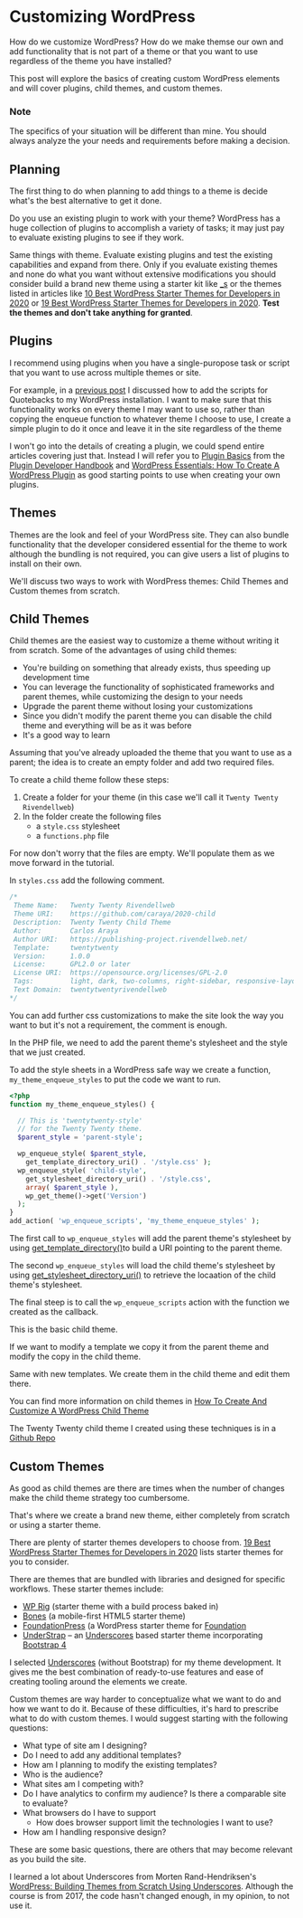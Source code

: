 # Customizing WordPress

How do we customize WordPress? How do we make themse our own and add functionality that is not part of a theme or that you want to use regardless of the theme you have installed?

This post will explore the basics of creating custom WordPress elements and will cover plugins, child themes, and  custom themes.

<div class="message info">
<h3>Note</h3>

<p>The specifics of your situation will be different than mine. You should always analyze the your needs and requirements before making a decision.</p>
</div>

## Planning

The first thing to do when planning to add things to a theme is decide what's the best alternative to get it done.

Do you use an existing plugin to work with your theme?  WordPress has a huge collection of plugins to accomplish a variety of tasks; it may just pay to evaluate existing plugins to see if they work.

Same things with theme. Evaluate existing plugins and test the existing capabilities and expand from there. Only if you evaluate existing themes and none do what you want without extensive modifications you should consider build a brand new theme using a starter kit like [_s](https://underscores.me/) or the themes listed in articles like [10 Best WordPress Starter Themes for Developers in 2020](https://www.wpblog.com/best-wordpress-starter-themes-for-developers/) or [19 Best WordPress Starter Themes for Developers in 2020](https://www.wpbeginner.com/wp-themes/21-best-wordpress-starter-themes-for-developers/). **Test the themes and don't take anything for granted**.

## Plugins

I recommend using plugins when you have a single-puropose task or script that you want to use across multiple themes or site.

For example, in a [previous post](https://publishing-project.rivendellweb.net/implementing-quotebacks-in-wordpress/) I discussed how to add the scripts for Quotebacks to my WordPress installation. I want to make sure that this functionality works on every theme I may want to use so, rather than copying the enqueue function to whatever theme I choose to use, I create a simple plugin to do it once and leave it in the site regardless of the theme

I won't go into the details of creating a plugin, we could spend entire articles covering just that. Instead I will refer you to [Plugin Basics](https://developer.wordpress.org/plugins/plugin-basics/) from the [Plugin Developer Handbook](https://developer.wordpress.org/plugins/) and [WordPress Essentials: How To Create A WordPress Plugin](https://www.smashingmagazine.com/2011/09/how-to-create-a-wordpress-plugin/) as good starting points to use when creating your own plugins.

## Themes

Themes are the look and feel of your WordPress site. They can also bundle functionality that the developer considered essential for the theme to work although the bundling is not required, you can give users a list of plugins to install on their own.

We'll discuss two ways to work with WordPress themes: Child Themes and Custom themes from scratch.

## Child Themes

Child themes are the easiest way to customize a theme without writing it from scratch. Some of the advantages of using child themes:

* You're building on something that already exists, thus speeding up development time
* You can leverage the functionality of sophisticated frameworks and parent themes, while customizing the design to your needs
* Upgrade the parent theme without losing your customizations
* Since you didn't modify the parent theme you can disable the child theme and everything will be as it was before
* It's a good way to learn

Assuming that you've already uploaded the theme that you want to use as a parent; the idea is to create an empty folder and add two required files.

To create a child theme follow these steps:

1. Create a folder for your theme (in this case we'll call it `Twenty Twenty Rivendellweb`)
2. In the folder create the following files
   * a `style.css` stylesheet
   * a `functions.php` file

For now don't worry that the files are empty. We'll populate them as we move forward in the tutorial.

In `styles.css` add the following comment.

```css
/*
 Theme Name:   Twenty Twenty Rivendellweb
 Theme URI:    https://github.com/caraya/2020-child
 Description:  Twenty Twenty Child Theme
 Author:       Carlos Araya
 Author URI:   https://publishing-project.rivendellweb.net/
 Template:     twentytwenty
 Version:      1.0.0
 License:      GPL2.0 or later
 License URI:  https://opensource.org/licenses/GPL-2.0
 Tags:         light, dark, two-columns, right-sidebar, responsive-layout, accessibility-ready
 Text Domain:  twentytwentyrivendellweb
*/
```

You can add further css customizations to make the site look the way you want to but it's not a requirement, the comment is enough.

In the PHP file, we need to add the parent theme's stylesheet and the style that we just created.

To add the style sheets in a WordPress safe way we create a function, `my_theme_enqueue_styles` to put the code we want to run.

```php
<?php
function my_theme_enqueue_styles() {

  // This is 'twentytwenty-style'
  // for the Twenty Twenty theme.
  $parent_style = 'parent-style';

  wp_enqueue_style( $parent_style,
    get_template_directory_uri() . '/style.css' );
  wp_enqueue_style( 'child-style',
    get_stylesheet_directory_uri() . '/style.css',
    array( $parent_style ),
    wp_get_theme()->get('Version')
  );
}
add_action( 'wp_enqueue_scripts', 'my_theme_enqueue_styles' );
```

The first call to `wp_enqueue_styles` will add the parent theme's stylesheet by using [get_template_directory()](https://developer.wordpress.org/reference/functions/get_template_directory/)to build a URI pointing to the parent theme.

The second `wp_enqueue_styles` will load the child theme's stylesheet by using [get_stylesheet_directory_uri()](https://developer.wordpress.org/reference/functions/get_stylesheet_directory_uri/) to retrieve the locaation of the child theme's stylesheet.

The final steep is to call the `wp_enqueue_scripts` action with the function we created as the callback.

This is the basic child theme.

If we want to modify a template we copy it from the parent theme and modify the copy in the child theme.

Same with new templates. We create them in the child theme and edit them there.

You can find more information on child themes in [How To Create And Customize A WordPress Child Theme](https://www.smashingmagazine.com/2016/01/create-customize-wordpress-child-theme/)

The Twenty Twenty child theme I created using these techniques is in a [Github Repo](https://github.com/caraya/2020-child)

## Custom Themes

As good as child themes are there are times when the number of changes make the child theme strategy too cumbersome.

That's where we create a brand new theme, either completely from scratch or using a starter theme.

There are plenty of starter themes developers to choose from. [19 Best WordPress Starter Themes for Developers in 2020](https://www.wpbeginner.com/wp-themes/21-best-wordpress-starter-themes-for-developers/) lists starter themes for you to consider.

There are themes that are bundled with libraries and designed for specific workflows. These starter themes include:

* [WP Rig](https://wprig.mor10.com/) (starter theme with a build process baked in)
* [Bones](http://themble.com/bones/) (a mobile-first HTML5 starter theme)
* [FoundationPress](https://foundationpress.olefredrik.com/) (a WordPress starter theme for [Foundation](http://foundation.zurb.com/)
* [UnderStrap](https://wordpress.org/themes/understrap/)</a> – an [Underscores](http://underscores.me/) based starter theme incorporating [Bootstrap 4](https://getbootstrap.com/)

I selected [Underscores](https://underscores.me/) (without Bootstrap) for my theme development. It gives me the best combination of ready-to-use features and ease of creating tooling around the elements we create.

Custom themes are way harder to conceptualize what we want to do and how we want to do it. Because of these difficulties, it's hard to prescribe what to do with custom themes. I would suggest starting with the following questions:

* What type of site am I designing?
* Do I need to add any additional templates?
* How am I planning to modify the existing templates?
* Who is the audience?
* What sites am I competing with?
* Do I have analytics to confirm my audience? Is there a comparable site to evaluate?
* What browsers do I have to support
  * How does browser support limit the technologies I want to use?
* How am I handling responsive design?

These are some basic questions, there are others that may become relevant as you build the site.

I learned a lot about Underscores from Morten Rand-Hendriksen's [WordPress: Building Themes from Scratch Using Underscores](https://www.linkedin.com/learning/wordpress-building-themes-from-scratch-using-underscores-2/what-to-know-before-you-start-this-course). Although the course is from 2017, the code hasn't changed enough, in my opinion, to not use it.

